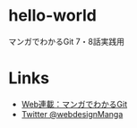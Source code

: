 # hello-world
マンガでわかるGit 7・8話実践用

# Links
- [Web連載：マンガでわかるGit](https://codeiq.jp/magazine/category/git-ai/)
- [Twitter @webdesignManga](https://twitter.com/webdesignManga)
